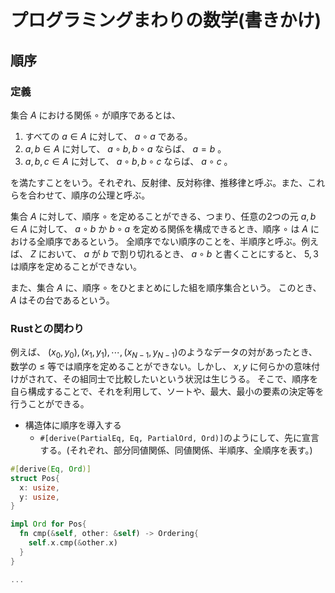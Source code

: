 <script type="text/x-mathjax-config">MathJax.Hub.Config({tex2jax:{inlineMath:[['\$','\$'],['\\(','\\)']],processEscapes:true},CommonHTML: {matchFontHeight:false}});</script>
<script type="text/javascript" async src="https://cdnjs.cloudflare.com/ajax/libs/mathjax/2.7.1/MathJax.js?config=TeX-MML-AM_CHTML"></script>

# プログラミングまわりの数学(書きかけ)

## 順序
### 定義
集合 $A$ における関係 $\circ$ が順序であるとは、
  1. すべての $a \in A$ に対して、 $a \circ a$ である。
  1. $a, b \in A$ に対して、 $a \circ b, b \circ a$ ならば、 $a=b$ 。
  1. $a, b, c \in A$ に対して、 $a \circ b, b \circ c$ ならば、 $a \circ c$ 。

を満たすことをいう。それぞれ、反射律、反対称律、推移律と呼ぶ。また、これらを合わせて、順序の公理と呼ぶ。

集合 $A$ に対して、順序 $\circ$ を定めることができる、つまり、任意の2つの元 $a, b \in A$ に対して、 $a \circ b$ か $b \circ a$ を定める関係を構成できるとき、順序 $\circ$ は $A$ における全順序であるという。
全順序でない順序のことを、半順序と呼ぶ。例えば、 $Z$ において、 $a$ が $b$ で割り切れるとき、 $a \circ b$ と書くことにすると、 $5, 3$ は順序を定めることができない。

また、集合 $A$ に、順序 $\circ$ をひとまとめにした組を順序集合という。 このとき、 $A$ はその台であるという。

### Rustとの関わり
例えば、 $(x_0, y_0), (x_1, y_1), \cdots, (x_{N-1}, y_{N-1})$のようなデータの対があったとき、数学の $\leq$ 等では順序を定めることができない。しかし、 $x,y$ に何らかの意味付けがされて、その組同士で比較したいという状況は生じうる。
そこで、順序を自ら構成することで、それを利用して、ソートや、最大、最小の要素の決定等を行うことができる。

* 構造体に順序を導入する
  * `#[derive(PartialEq, Eq, PartialOrd, Ord)]`のようにして、先に宣言する。(それぞれ、部分同値関係、同値関係、半順序、全順序を表す。)

```rust
#[derive(Eq, Ord)]
struct Pos{
  x: usize,
  y: usize,
}

impl Ord for Pos{
  fn cmp(&self, other: &self) -> Ordering{
    self.x.cmp(&other.x)
  }
}

...
```

